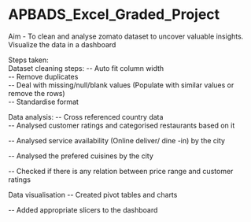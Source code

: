 # APBADS_Excel_Graded_Project  

Aim - To clean and analyse zomato dataset to uncover valuable insights. Visualize the data in a dashboard  

Steps taken:  
Dataset cleaning steps:
-- Auto fit column width  
-- Remove duplicates  
-- Deal with missing/null/blank values (Populate with similar values or remove the rows)  
-- Standardise format  

Data analysis:
-- Cross referenced country data    
-- Analysed customer ratings and categorised restaurants based on it  

-- Analysed service availability (Online deliver/ dine -in) by the city  

-- Analysed the prefered cuisines by the city  

-- Checked if there is any relation between price range and customer ratings

Data visualisation
-- Created pivot tables and charts    

-- Added appropriate slicers to the dashboard


